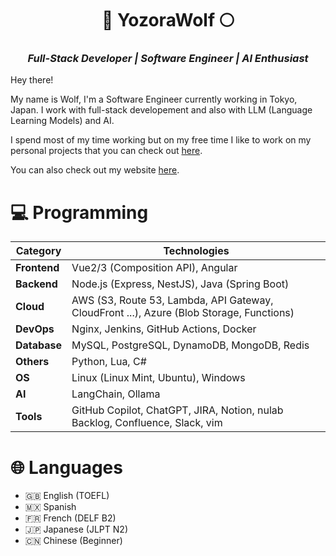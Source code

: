 
<h1 align="center">
    🐺 YozoraWolf 🌕️
</h1>

<h3 align="center" style="font-style: italic;">
    Full-Stack Developer | Software Engineer | AI Enthusiast
</h3>

Hey there!

My name is Wolf, I'm a Software Engineer currently working in Tokyo, Japan. I work with full-stack developement and also with LLM (Language Learning Models) and AI.

I spend most of my time working but on my free time I like to work on my personal projects that you can check out [here](https://github.com/YozoraWolf?tab=repositories).

You can also check out my website [here](https://yozorawolf.com).

# 💻️ Programming

| **Category** | **Technologies** |
|--------------|------------------|
| **Frontend** | Vue2/3 (Composition API), Angular |
| **Backend**  | Node.js (Express, NestJS), Java (Spring Boot) |
| **Cloud**    | AWS (S3, Route 53, Lambda, API Gateway, CloudFront ...), Azure (Blob Storage, Functions) |
| **DevOps**   | Nginx, Jenkins, GitHub Actions, Docker |
| **Database** | MySQL, PostgreSQL, DynamoDB, MongoDB, Redis |
| **Others**   | Python, Lua, C# |
| **OS**       | Linux (Linux Mint, Ubuntu), Windows |
| **AI**       | LangChain, Ollama |
| **Tools**    | GitHub Copilot, ChatGPT, JIRA, Notion, nulab Backlog, Confluence, Slack, vim |

# 🌐 Languages

- 🇬🇧️ English (TOEFL)
- 🇲🇽 Spanish
- 🇫🇷 French (DELF B2)
- 🇯🇵️ Japanese (JLPT N2)
- 🇨🇳 Chinese (Beginner)
